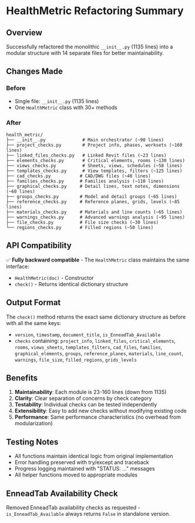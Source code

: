 # HealthMetric Refactoring Summary

## Overview
Successfully refactored the monolithic `__init__.py` (1135 lines) into a modular structure with 14 separate files for better maintainability.

## Changes Made

### Before
- Single file: `__init__.py` (1135 lines)
- One `HealthMetric` class with 30+ methods

### After
```
health_metric/
├── __init__.py              # Main orchestrator (~90 lines)
├── project_checks.py        # Project info, phases, worksets (~160 lines)
├── linked_files_checks.py   # Linked Revit files (~23 lines)
├── elements_checks.py       # Critical elements, rooms (~130 lines)
├── views_checks.py          # Sheets, views, schedules (~58 lines)
├── templates_checks.py      # View templates, filters (~125 lines)
├── cad_checks.py           # CAD/DWG files (~40 lines)
├── families_checks.py      # Families analysis (~110 lines)
├── graphical_checks.py     # Detail lines, text notes, dimensions (~60 lines)
├── groups_checks.py        # Model and detail groups (~65 lines)
├── reference_checks.py     # Reference planes, grids, levels (~85 lines)
├── materials_checks.py     # Materials and line counts (~65 lines)
├── warnings_checks.py      # Advanced warnings analysis (~95 lines)
├── file_checks.py          # File size checks (~30 lines)
└── regions_checks.py       # Filled regions (~50 lines)
```

## API Compatibility
✅ **Fully backward compatible** - The `HealthMetric` class maintains the same interface:
- `HealthMetric(doc)` - Constructor
- `check()` - Returns identical dictionary structure

## Output Format
The `check()` method returns the exact same dictionary structure as before with all the same keys:
- `version`, `timestamp`, `document_title`, `is_EnneadTab_Available`
- `checks` containing: `project_info`, `linked_files`, `critical_elements`, `rooms`, `views_sheets`, `templates_filters`, `cad_files`, `families`, `graphical_elements`, `groups`, `reference_planes`, `materials`, `line_count`, `warnings`, `file_size`, `filled_regions`, `grids_levels`

## Benefits
1. **Maintainability**: Each module is 23-160 lines (down from 1135)
2. **Clarity**: Clear separation of concerns by check category
3. **Testability**: Individual checks can be tested independently
4. **Extensibility**: Easy to add new checks without modifying existing code
5. **Performance**: Same performance characteristics (no overhead from modularization)

## Testing Notes
- All functions maintain identical logic from original implementation
- Error handling preserved with try/except and traceback
- Progress logging maintained with "STATUS: ..." messages
- All helper functions moved to appropriate modules

## EnneadTab Availability Check
Removed EnneadTab availability checks as requested - `is_EnneadTab_Available` always returns `False` in standalone version.

